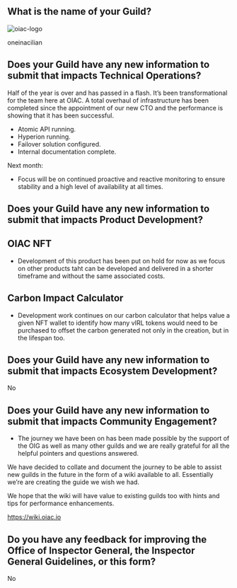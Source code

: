 ## What is the name of your Guild?
![oiac-logo](https://user-images.githubusercontent.com/89456085/136773956-b263025a-424d-4995-b55a-5d835e98632c.png)

oneinacilian

## Does your Guild have any new information to submit that impacts Technical Operations?

Half of the year is over and has passed in a flash. It’s been transformational for the team here at OIAC. A total overhaul of infrastructure has been completed since the appointment of our new CTO and the performance is showing that it has been successful.

* Atomic API running.
* Hyperion running.
* Failover solution configured.
* Internal documentation complete.

Next month:

* Focus will be on continued proactive and reactive monitoring to ensure stability and a high level of availability at all times.

## Does your Guild have any new information to submit that impacts Product Development?

## OIAC NFT

* Development of this product has been put on hold for now as we focus on other products taht can be developed and delivered in a shorter timeframe and without the same associated costs.

## Carbon Impact Calculator

* Development work continues on our carbon calculator that helps value a given NFT wallet to identify how many vIRL tokens would need to be purchased to offset the carbon generated not only in the creation, but in the lifespan too.

## Does your Guild have any new information to submit that impacts Ecosystem Development?

No

## Does your Guild have any new information to submit that impacts Community Engagement?

* The journey we have been on has been made possible by the support of the OIG as well as many other guilds and we are really grateful for all the helpful pointers and questions answered. 

We have decided to collate and document the journey to be able to assist new guilds in the future in the form of a wiki available to all. Essentially we’re are creating the guide we wish we had. 

We hope that the wiki will have value to existing guilds too with hints and tips for performance enhancements. 

https://wiki.oiac.io


## Do you have any feedback for improving the Office of Inspector General, the Inspector General Guidelines, or this form?

No